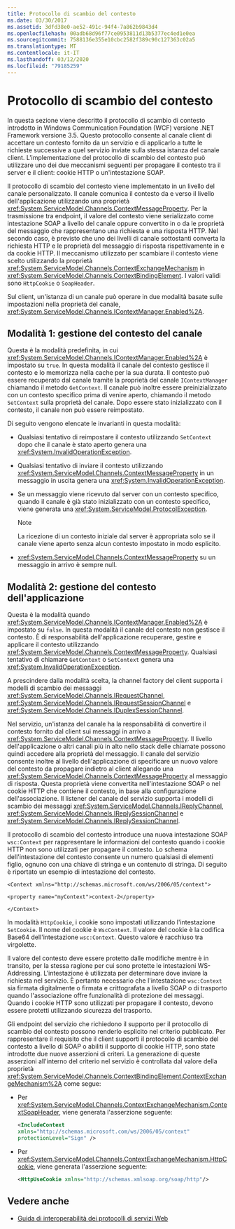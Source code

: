 ```yaml
---
title: Protocollo di scambio del contesto
ms.date: 03/30/2017
ms.assetid: 3dfd38e0-ae52-491c-94f4-7a862b9843d4
ms.openlocfilehash: 00adb68d96f77ce0953811d13b5377ec4ed1e0ea
ms.sourcegitcommit: 7588136e355e10cbc2582f389c90c127363c02a5
ms.translationtype: MT
ms.contentlocale: it-IT
ms.lasthandoff: 03/12/2020
ms.locfileid: "79185259"
---
```

# <a name="context-exchange-protocol"></a>Protocollo di scambio del contesto
In questa sezione viene descritto il protocollo di scambio di contesto introdotto in Windows Communication Foundation (WCF) versione .NET Framework versione 3.5. Questo protocollo consente al canale client di accettare un contesto fornito da un servizio e di applicarlo a tutte le richieste successive a quel servizio inviate sulla stessa istanza del canale client. L'implementazione del protocollo di scambio del contesto può utilizzare uno dei due meccanismi seguenti per propagare il contesto tra il server e il client: cookie HTTP o un'intestazione SOAP.  
  
 Il protocollo di scambio del contesto viene implementato in un livello del canale personalizzato. Il canale comunica il contesto da e verso il livello dell'applicazione utilizzando una proprietà <xref:System.ServiceModel.Channels.ContextMessageProperty>. Per la trasmissione tra endpoint, il valore del contesto viene serializzato come intestazione SOAP a livello del canale oppure convertito in o da le proprietà del messaggio che rappresentano una richiesta e una risposta HTTP. Nel secondo caso, è previsto che uno dei livelli di canale sottostanti converta la richiesta HTTP e le proprietà del messaggio di risposta rispettivamente in e da cookie HTTP. Il meccanismo utilizzato per scambiare il contesto viene scelto utilizzando la proprietà <xref:System.ServiceModel.Channels.ContextExchangeMechanism> in <xref:System.ServiceModel.Channels.ContextBindingElement>. I valori validi sono `HttpCookie` o `SoapHeader`.  
  
 Sul client, un'istanza di un canale può operare in due modalità basate sulle impostazioni nella proprietà del canale, <xref:System.ServiceModel.Channels.IContextManager.Enabled%2A>.  
  
## <a name="mode-1-channel-context-management"></a>Modalità 1: gestione del contesto del canale  
 Questa è la modalità predefinita, in cui <xref:System.ServiceModel.Channels.IContextManager.Enabled%2A> è impostato su `true`. In questa modalità il canale del contesto gestisce il contesto e lo memorizza nella cache per la sua durata. Il contesto può essere recuperato dal canale tramite la proprietà del canale `IContextManager` chiamando il metodo `GetContext`. Il canale può inoltre essere preinizializzato con un contesto specifico prima di venire aperto, chiamando il metodo `SetContext` sulla proprietà del canale. Dopo essere stato inizializzato con il contesto, il canale non può essere reimpostato.  
  
 Di seguito vengono elencate le invarianti in questa modalità:  
  
- Qualsiasi tentativo di reimpostare il contesto utilizzando `SetContext` dopo che il canale è stato aperto genera una <xref:System.InvalidOperationException>.  
  
- Qualsiasi tentativo di inviare il contesto utilizzando <xref:System.ServiceModel.Channels.ContextMessageProperty> in un messaggio in uscita genera una <xref:System.InvalidOperationException>.  
  
- Se un messaggio viene ricevuto dal server con un contesto specifico, quando il canale è già stato inizializzato con un contesto specifico, viene generata una <xref:System.ServiceModel.ProtocolException>.  
  
    > [!NOTE]
    > La ricezione di un contesto iniziale dal server è appropriata solo se il canale viene aperto senza alcun contesto impostato in modo esplicito.  
  
- <xref:System.ServiceModel.Channels.ContextMessageProperty> su un messaggio in arrivo è sempre null.  
  
## <a name="mode-2-application-context-management"></a>Modalità 2: gestione del contesto dell'applicazione  
 Questa è la modalità quando <xref:System.ServiceModel.Channels.IContextManager.Enabled%2A> è impostato su `false`. In questa modalità il canale del contesto non gestisce il contesto. È di responsabilità dell'applicazione recuperare, gestire e applicare il contesto utilizzando <xref:System.ServiceModel.Channels.ContextMessageProperty>. Qualsiasi tentativo di chiamare `GetContext` o `SetContext` genera una <xref:System.InvalidOperationException>.  
  
 A prescindere dalla modalità scelta, la channel factory del client supporta i modelli di scambio dei messaggi <xref:System.ServiceModel.Channels.IRequestChannel>, <xref:System.ServiceModel.Channels.IRequestSessionChannel> e <xref:System.ServiceModel.Channels.IDuplexSessionChannel>.  
  
 Nel servizio, un'istanza del canale ha la responsabilità di convertire il contesto fornito dal client sui messaggi in arrivo a <xref:System.ServiceModel.Channels.ContextMessageProperty>. Il livello dell'applicazione o altri canali più in alto nello stack delle chiamate possono quindi accedere alla proprietà del messaggio. Il canale del servizio consente inoltre al livello dell'applicazione di specificare un nuovo valore del contesto da propagare indietro al client allegando una <xref:System.ServiceModel.Channels.ContextMessageProperty> al messaggio di risposta. Questa proprietà viene convertita nell'intestazione SOAP o nel cookie HTTP che contiene il contesto, in base alla configurazione dell'associazione. Il listener del canale del servizio supporta i modelli di scambio dei messaggi <xref:System.ServiceModel.Channels.IReplyChannel>, <xref:System.ServiceModel.Channels.IReplySessionChannel> e <xref:System.ServiceModel.Channels.IReplySessionChannel>.  
  
 Il protocollo di scambio del contesto introduce una nuova intestazione SOAP `wsc:Context` per rappresentare le informazioni del contesto quando i cookie HTTP non sono utilizzati per propagare il contesto. Lo schema dell'intestazione del contesto consente un numero qualsiasi di elementi figlio, ognuno con una chiave di stringa e un contenuto di stringa. Di seguito è riportato un esempio di intestazione del contesto.  
  
 `<Context xmlns="http://schemas.microsoft.com/ws/2006/05/context">`  
  
 `<property name="myContext">context-2</property>`  
  
 `</Context>`  
  
 In modalità `HttpCookie`, i cookie sono impostati utilizzando l'intestazione `SetCookie`. Il nome del cookie è `WscContext`. Il valore del cookie è la codifica Base64 dell'intestazione `wsc:Context`. Questo valore è racchiuso tra virgolette.  
  
 Il valore del contesto deve essere protetto dalle modifiche mentre è in transito, per la stessa ragione per cui sono protette le intestazioni WS-Addressing. L'intestazione è utilizzata per determinare dove inviare la richiesta nel servizio. È pertanto necessario che l'intestazione `wsc:Context` sia firmata digitalmente o firmata e crittografata a livello SOAP o di trasporto quando l'associazione offre funzionalità di protezione dei messaggi. Quando i cookie HTTP sono utilizzati per propagare il contesto, devono essere protetti utilizzando sicurezza del trasporto.  
  
 Gli endpoint del servizio che richiedono il supporto per il protocollo di scambio del contesto possono renderlo esplicito nel criterio pubblicato. Per rappresentare il requisito che il client supporti il protocollo di scambio del contesto a livello di SOAP o abiliti il supporto di cookie HTTP, sono state introdotte due nuove asserzioni di criteri. La generazione di queste asserzioni all'interno del criterio nel servizio è controllata dal valore della proprietà <xref:System.ServiceModel.Channels.ContextBindingElement.ContextExchangeMechanism%2A> come segue:  
  
- Per <xref:System.ServiceModel.Channels.ContextExchangeMechanism.ContextSoapHeader>, viene generata l'asserzione seguente:  
  
    ```xml  
    <IncludeContext
    xmlns="http://schemas.microsoft.com/ws/2006/05/context"  
    protectionLevel="Sign" />  
    ```  
  
- Per <xref:System.ServiceModel.Channels.ContextExchangeMechanism.HttpCookie>, viene generata l'asserzione seguente:  
  
    ```xml  
    <HttpUseCookie xmlns="http://schemas.xmlsoap.org/soap/http"/>  
    ```  
  
## <a name="see-also"></a>Vedere anche

- [Guida di interoperabilità dei protocolli di servizi Web](../../../../docs/framework/wcf/feature-details/web-services-protocols-interoperability-guide.md)
